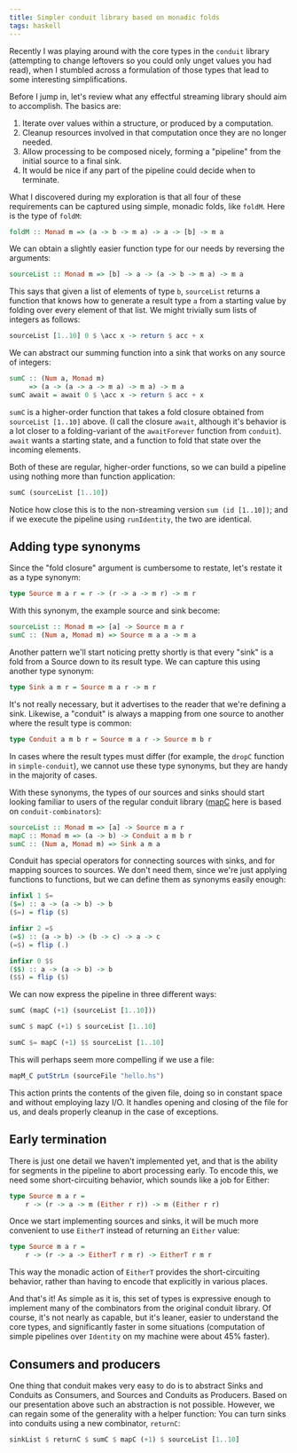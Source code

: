 ```yaml
---
title: Simpler conduit library based on monadic folds
tags: haskell
---
```


Recently I was playing around with the core types in the `conduit` library
(attempting to change leftovers so you could only unget values you had read),
when I stumbled across a formulation of those types that lead to some
interesting simplifications.

<!--more-->

Before I jump in, let's review what any effectful streaming library should aim
to accomplish.  The basics are:

 1. Iterate over values within a structure, or produced by a computation.
 2. Cleanup resources involved in that computation once they are no longer
    needed.
 3. Allow processing to be composed nicely, forming a "pipeline" from the
    initial source to a final sink.
 4. It would be nice if any part of the pipeline could decide when to
    terminate.

What I discovered during my exploration is that all four of these requirements
can be captured using simple, monadic folds, like `foldM`. Here is the type of
`foldM`:

``` haskell
foldM :: Monad m => (a -> b -> m a) -> a -> [b] -> m a
```

We can obtain a slightly easier function type for our needs by reversing the
arguments:

``` haskell
sourceList :: Monad m => [b] -> a -> (a -> b -> m a) -> m a
```

This says that given a list of elements of type `b`, `sourceList` returns a
function that knows how to generate a result type `a` from a starting value by
folding over every element of that list.  We might trivially sum lists of
integers as follows:

``` haskell
sourceList [1..10] 0 $ \acc x -> return $ acc + x
```

We can abstract our summing function into a sink that works on any source of
integers:

``` haskell
sumC :: (Num a, Monad m)
     => (a -> (a -> a -> m a) -> m a) -> m a
sumC await = await 0 $ \acc x -> return $ acc + x
```

`sumC` is a higher-order function that takes a fold closure obtained from
`sourceList [1..10]` above.  (I call the closure `await`, although it's
behavior is a lot closer to a folding-variant of the `awaitForever` function
from `conduit`).  `await` wants a starting state, and a function to fold
that state over the incoming elements.

Both of these are regular, higher-order functions, so we can build a pipeline
using nothing more than function application:

``` haskell
sumC (sourceList [1..10])
```

Notice how close this is to the non-streaming version `sum (id [1..10])`; and
if we execute the pipeline using `runIdentity`, the two are identical.

## Adding type synonyms

Since the "fold closure" argument is cumbersome to restate, let's restate it
as a type synonym:

``` haskell
type Source m a r = r -> (r -> a -> m r) -> m r
```

With this synonym, the example source and sink become:

``` haskell
sourceList :: Monad m => [a] -> Source m a r
sumC :: (Num a, Monad m) => Source m a a -> m a
```

Another pattern we'll start noticing pretty shortly is that every "sink" is a
fold from a Source down to its result type.  We can capture this using another
type synonym:

``` haskell
type Sink a m r = Source m a r -> m r
```

It's not really necessary, but it advertises to the reader that we're defining
a sink.  Likewise, a "conduit" is always a mapping from one source to another
where the result type is common:

``` haskell
type Conduit a m b r = Source m a r -> Source m b r
```

In cases where the result types must differ (for example, the `dropC` function
in `simple-conduit`), we cannot use these type synonyms, but they are handy in
the majority of cases.

With these synonyms, the types of our sources and sinks should start looking
familiar to users of the regular conduit library
([mapC](http://hackage.haskell.org/package/conduit-combinators-0.2.5.2/docs/Conduit.html#v:mapC)
here is based on `conduit-combinators`):

``` haskell
sourceList :: Monad m => [a] -> Source m a r
mapC :: Monad m => (a -> b) -> Conduit a m b r
sumC :: (Num a, Monad m) => Sink a m a
```

Conduit has special operators for connecting sources with sinks, and for
mapping sources to sources.  We don't need them, since we're just applying
functions to functions, but we can define them as synonyms easily enough:

``` haskell
infixl 1 $=
($=) :: a -> (a -> b) -> b
($=) = flip ($)

infixr 2 =$
(=$) :: (a -> b) -> (b -> c) -> a -> c
(=$) = flip (.)

infixr 0 $$
($$) :: a -> (a -> b) -> b
($$) = flip ($)
```

We can now express the pipeline in three different ways:

``` haskell
sumC (mapC (+1) (sourceList [1..10]))

sumC $ mapC (+1) $ sourceList [1..10]

sumC $= mapC (+1) $$ sourceList [1..10]
```

This will perhaps seem more compelling if we use a file:

``` haskell
mapM_C putStrLn (sourceFile "hello.hs")
```

This action prints the contents of the given file, doing so in constant space
and without employing lazy I/O.  It handles opening and closing of the file
for us, and deals properly cleanup in the case of exceptions.

## Early termination

There is just one detail we haven't implemented yet, and that is the ability
for segments in the pipeline to abort processing early.  To encode this, we
need some short-circuiting behavior, which sounds like a job for Either:

``` haskell
type Source m a r =
    r -> (r -> a -> m (Either r r)) -> m (Either r r)
```

Once we start implementing sources and sinks, it will be much more convenient
to use `EitherT` instead of returning an `Either` value:

``` haskell
type Source m a r =
    r -> (r -> a -> EitherT r m r) -> EitherT r m r
```

This way the monadic action of `EitherT` provides the short-circuiting
behavior, rather than having to encode that explicitly in various places.

And that's it!  As simple as it is, this set of types is expressive enough to
implement many of the combinators from the original conduit library.  Of
course, it's not nearly as capable, but it's leaner, easier to understand the
core types, and significantly faster in some situations (computation of simple
pipelines over `Identity` on my machine were about 45% faster).

## Consumers and producers

One thing that conduit makes very easy to do is to abstract Sinks and Conduits
as Consumers, and Sources and Conduits as Producers.  Based on our
presentation above such an abstraction is not possible.  However, we can
regain some of the generality with a helper function: You can turn sinks into
conduits using a new combinator, `returnC`:

``` haskell
sinkList $ returnC $ sumC $ mapC (+1) $ sourceList [1..10]
```
